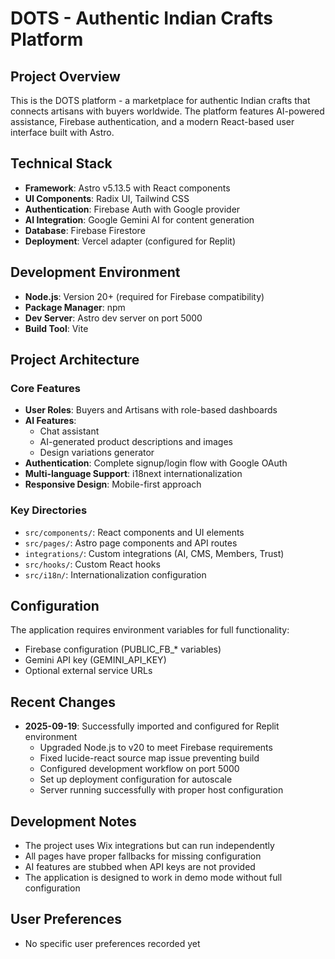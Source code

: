 # DOTS - Authentic Indian Crafts Platform

## Project Overview
This is the DOTS platform - a marketplace for authentic Indian crafts that connects artisans with buyers worldwide. The platform features AI-powered assistance, Firebase authentication, and a modern React-based user interface built with Astro.

## Technical Stack
- **Framework**: Astro v5.13.5 with React components
- **UI Components**: Radix UI, Tailwind CSS
- **Authentication**: Firebase Auth with Google provider
- **AI Integration**: Google Gemini AI for content generation
- **Database**: Firebase Firestore
- **Deployment**: Vercel adapter (configured for Replit)

## Development Environment
- **Node.js**: Version 20+ (required for Firebase compatibility)
- **Package Manager**: npm
- **Dev Server**: Astro dev server on port 5000
- **Build Tool**: Vite

## Project Architecture
### Core Features
- **User Roles**: Buyers and Artisans with role-based dashboards
- **AI Features**: 
  - Chat assistant
  - AI-generated product descriptions and images
  - Design variations generator
- **Authentication**: Complete signup/login flow with Google OAuth
- **Multi-language Support**: i18next internationalization
- **Responsive Design**: Mobile-first approach

### Key Directories
- `src/components/`: React components and UI elements
- `src/pages/`: Astro page components and API routes
- `integrations/`: Custom integrations (AI, CMS, Members, Trust)
- `src/hooks/`: Custom React hooks
- `src/i18n/`: Internationalization configuration

## Configuration
The application requires environment variables for full functionality:
- Firebase configuration (PUBLIC_FB_* variables)
- Gemini API key (GEMINI_API_KEY)
- Optional external service URLs

## Recent Changes
- **2025-09-19**: Successfully imported and configured for Replit environment
  - Upgraded Node.js to v20 to meet Firebase requirements
  - Fixed lucide-react source map issue preventing build
  - Configured development workflow on port 5000
  - Set up deployment configuration for autoscale
  - Server running successfully with proper host configuration

## Development Notes
- The project uses Wix integrations but can run independently
- All pages have proper fallbacks for missing configuration
- AI features are stubbed when API keys are not provided
- The application is designed to work in demo mode without full configuration

## User Preferences
- No specific user preferences recorded yet